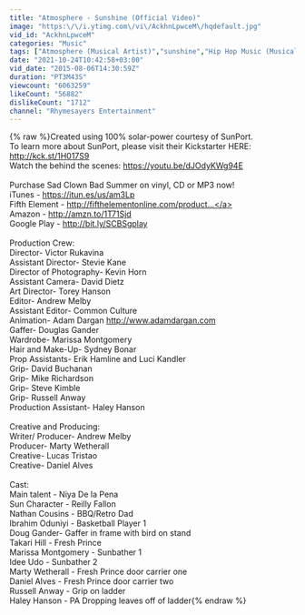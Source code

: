 ```yaml
---
title: "Atmosphere - Sunshine (Official Video)"
image: "https:\/\/i.ytimg.com\/vi\/AckhnLpwceM\/hqdefault.jpg"
vid_id: "AckhnLpwceM"
categories: "Music"
tags: ["Atmosphere (Musical Artist)","sunshine","Hip Hop Music (Musical Genre)"]
date: "2021-10-24T10:42:58+03:00"
vid_date: "2015-08-06T14:30:59Z"
duration: "PT3M43S"
viewcount: "6063259"
likeCount: "56882"
dislikeCount: "1712"
channel: "Rhymesayers Entertainment"
---
```

{% raw %}Created using 100% solar-power courtesy of SunPort.<br />To learn more about SunPort, please visit their Kickstarter HERE: <a rel="nofollow" target="blank" href="http://kck.st/1H017S9">http://kck.st/1H017S9</a><br />Watch the behind the scenes: <a rel="nofollow" target="blank" href="https://youtu.be/dJOdyKWg94E">https://youtu.be/dJOdyKWg94E</a><br /><br />Purchase Sad Clown Bad Summer on vinyl, CD or MP3 now!<br />iTunes  -  <a rel="nofollow" target="blank" href="https://itun.es/us/am3Lp">https://itun.es/us/am3Lp</a><br />Fifth Element  -  <a rel="nofollow" target="blank" href="http://fifthelementonline.com/product...">http://fifthelementonline.com/product...</a><br />Amazon  -  <a rel="nofollow" target="blank" href="http://amzn.to/1T71Sjd">http://amzn.to/1T71Sjd</a><br />Google Play  -  <a rel="nofollow" target="blank" href="http://bit.ly/SCBSgplay">http://bit.ly/SCBSgplay</a><br /><br />Production Crew:<br />Director- Victor Rukavina<br />Assistant Director- Stevie Kane<br />Director of Photography- Kevin Horn<br />Assistant Camera- David Dietz<br />Art Director- Torey Hanson<br />Editor- Andrew Melby<br />Assistant Editor- Common Culture<br />Animation- Adam Dargan <a rel="nofollow" target="blank" href="http://www.adamdargan.com">http://www.adamdargan.com</a><br />Gaffer- Douglas Gander<br />Wardrobe- Marissa Montgomery<br />Hair and Make-Up- Sydney Bonar<br />Prop Assistants- Erik Hamline and Luci Kandler<br />Grip- David Buchanan<br />Grip- Mike Richardson<br />Grip- Steve Kimble<br />Grip- Russell Anway<br />Production Assistant- Haley Hanson<br /><br />Creative and Producing:<br />Writer/ Producer- Andrew Melby<br />Producer- Marty Wetherall<br />Creative- Lucas Tristao<br />Creative- Daniel Alves<br /><br />Cast:<br />Main talent - Niya De la Pena <br />Sun Character - Reilly Fallon<br />Nathan Cousins - BBQ/Retro Dad<br />Ibrahim Oduniyi - Basketball Player 1<br />Doug Gander- Gaffer in frame with bird on stand<br />Takari Hill - Fresh Prince <br />Marissa Montgomery - Sunbather 1<br />Idee Udo - Sunbather 2<br />Marty Wetherall - Fresh Prince door carrier one<br />Daniel Alves - Fresh Prince door carrier two<br />Russell Anway - Grip on ladder<br />Haley Hanson - PA Dropping leaves off of ladder{% endraw %}
